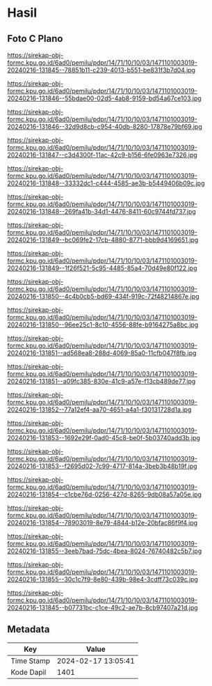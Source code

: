 # Hasil

## Foto C Plano

https://sirekap-obj-formc.kpu.go.id/6ad0/pemilu/pdpr/14/71/10/10/03/1471101003019-20240216-131845--78851b11-c239-4013-b551-be831f3b7d04.jpg

https://sirekap-obj-formc.kpu.go.id/6ad0/pemilu/pdpr/14/71/10/10/03/1471101003019-20240216-131846--55bdae00-02d5-4ab8-9159-bd54a67ce103.jpg

https://sirekap-obj-formc.kpu.go.id/6ad0/pemilu/pdpr/14/71/10/10/03/1471101003019-20240216-131846--32d9d8cb-c954-40db-8280-17878e79bf69.jpg

https://sirekap-obj-formc.kpu.go.id/6ad0/pemilu/pdpr/14/71/10/10/03/1471101003019-20240216-131847--c3d4300f-11ac-42c9-b156-6fe0963e7326.jpg

https://sirekap-obj-formc.kpu.go.id/6ad0/pemilu/pdpr/14/71/10/10/03/1471101003019-20240216-131848--33332dc1-c444-4585-ae3b-b5449406b09c.jpg

https://sirekap-obj-formc.kpu.go.id/6ad0/pemilu/pdpr/14/71/10/10/03/1471101003019-20240216-131848--269fa41b-34d1-4476-8411-60c9744fd737.jpg

https://sirekap-obj-formc.kpu.go.id/6ad0/pemilu/pdpr/14/71/10/10/03/1471101003019-20240216-131849--bc069fe2-17cb-4880-8771-bbb9d4169651.jpg

https://sirekap-obj-formc.kpu.go.id/6ad0/pemilu/pdpr/14/71/10/10/03/1471101003019-20240216-131849--1f26f521-5c95-4485-85a4-70d49e80f122.jpg

https://sirekap-obj-formc.kpu.go.id/6ad0/pemilu/pdpr/14/71/10/10/03/1471101003019-20240216-131850--4c4b0cb5-bd69-434f-919c-72f48214867e.jpg

https://sirekap-obj-formc.kpu.go.id/6ad0/pemilu/pdpr/14/71/10/10/03/1471101003019-20240216-131850--96ee25c1-8c10-4556-88fe-b9164275a8bc.jpg

https://sirekap-obj-formc.kpu.go.id/6ad0/pemilu/pdpr/14/71/10/10/03/1471101003019-20240216-131851--ad568ea8-288d-4069-85a0-11cfb047f8fb.jpg

https://sirekap-obj-formc.kpu.go.id/6ad0/pemilu/pdpr/14/71/10/10/03/1471101003019-20240216-131851--a09fc385-830e-41c9-a57e-f13cb489de77.jpg

https://sirekap-obj-formc.kpu.go.id/6ad0/pemilu/pdpr/14/71/10/10/03/1471101003019-20240216-131852--77a12ef4-aa70-4651-a4a1-f30131728d1a.jpg

https://sirekap-obj-formc.kpu.go.id/6ad0/pemilu/pdpr/14/71/10/10/03/1471101003019-20240216-131853--1692e29f-0ad0-45c8-be0f-5b03740add3b.jpg

https://sirekap-obj-formc.kpu.go.id/6ad0/pemilu/pdpr/14/71/10/10/03/1471101003019-20240216-131853--f2695d02-7c99-4717-814a-3beb3b48b19f.jpg

https://sirekap-obj-formc.kpu.go.id/6ad0/pemilu/pdpr/14/71/10/10/03/1471101003019-20240216-131854--c1cbe76d-0256-427d-8265-9db08a57a05e.jpg

https://sirekap-obj-formc.kpu.go.id/6ad0/pemilu/pdpr/14/71/10/10/03/1471101003019-20240216-131854--78903019-8e79-4844-b12e-20bfac86f9f4.jpg

https://sirekap-obj-formc.kpu.go.id/6ad0/pemilu/pdpr/14/71/10/10/03/1471101003019-20240216-131855--3eeb7bad-75dc-4bea-8024-76740482c5b7.jpg

https://sirekap-obj-formc.kpu.go.id/6ad0/pemilu/pdpr/14/71/10/10/03/1471101003019-20240216-131855--30c1c7f9-8e80-439b-98e4-3cdff73c039c.jpg

https://sirekap-obj-formc.kpu.go.id/6ad0/pemilu/pdpr/14/71/10/10/03/1471101003019-20240216-131845--b07731bc-c1ce-49c2-ae7b-8cb97407a21d.jpg


## Metadata

| Key        | Value               |
| ---------- | ------------------- |
| Time Stamp | 2024-02-17 13:05:41 |
| Kode Dapil | 1401                |



